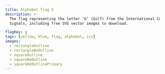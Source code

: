 ```yaml
---
title: Alphabet flag G
description: >-
  The flag representing the letter ‘G’ (Golf) from the International Code of
  Signals, including free SVG vector images to download.

flagKey: g
tags: [yellow, blue, flag, alphabet, ics]
images:
  - rectangleOutline
  - rectangleNoOutline
  - squareOutline
  - squareNoOutline
  - squareNoOutlinePrimary
---
```

